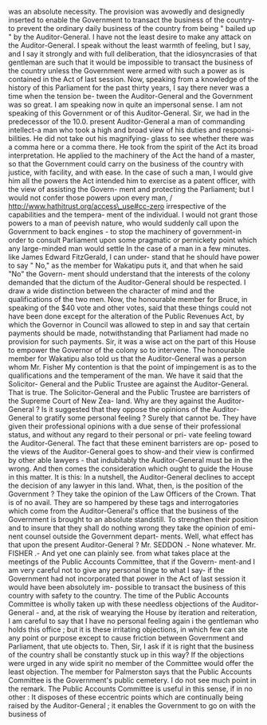 was an absolute necessity. The provision was avowedly and designedly inserted to enable the Government to transact the business of the country-to prevent the ordinary daily business of the country from being " bailed up " by the Auditor-General. I have not the least desire to make any attack on the Auditor-General. I speak without the least warmth of feeling, but I say, and I say it strongly and with full deliberation, that the idiosyncrasies of that gentleman are such that it would be impossible to transact the business of the country unless the Government were armed with such a power as is contained in the Act of last session. Now, speaking from a knowledge of the history of this Parliament for the past thirty years, I say there never was a time when the tension be- tween the Auditor-General and the Government was so great. I am speaking now in quite an impersonal sense. I am not speaking of this Government or of this Auditor-General. Sir, we had in the predecessor of the 10.0. present Auditor-General a man of commanding intellect-a man who took a high and broad view of his duties and responsi- bilities. He did not take out his magnifying- glass to see whether there was a comma here or a comma there. He took from the spirit of the Act its broad interpretation. He applied to the machinery of the Act the hand of a master, so that the Government could carry on the business of the country with justice, with facility, and with ease. In the case of such a man, I would give him all the powers the Act intended him to exercise as a patent officer, with the view of assisting the Govern- ment and protecting the Parliament; but I would not confer those powers upon every man, / http://www.hathitrust.org/access\_use#cc-zero irrespective of the capabilities and the tempera- ment of the individual. I would not grant those powers to a man of peevish nature, who would suddenly call upon the Government to back engines - to stop the machinery of government-in order to consult Parliament upon some pragmatic or pernickety point which any large-minded man would settle In the case of a man in a few minutes. like James Edward FitzGerald, I can under- stand that he should have power to say " No," as the member for Wakatipu puts it, and that when he said "No" the Govern- ment should understand that the interests of the colony demanded that the dictum of the Auditor-General should be respected. I draw a wide distinction between the character of mind and the qualifications of the two men. Now, the honourable member for Bruce, in speaking of the $40 vote and other votes, said that these things could not have been done except for the alteration of the Public Revenues Act, by which the Governor in Council was allowed to step in and say that certain payments should be made, notwithstanding that Parliament had made no provision for such payments. Sir, it was a wise act on the part of this House to empower the Governor of the colony so to intervene. The honourable member for Wakatipu also told us that the Auditor-General was a person whom Mr. Fisher My contention is that the point of impingement is as to the qualifications and the temperament of the man. We have it said that the Solicitor- General and the Public Trustee are against the Auditor-General. That is true. The Solicitor-General and the Public Trustee are barristers of the Supreme Court of New Zea- land. Why are they against the Auditor- General ? Is it suggested that they oppose the opinions of the Auditor-General to gratify some personal feeling ? Surely that cannot be. They have given their professional opinions with a due sense of their professional status, and without any regard to their personal or pri- vate feeling toward the Auditor-General. The fact that these eminent barristers are op- posed to the views of the Auditor-General goes to show-and their view is confirmed by other able lawyers - that indubitably the Auditor-General must be in the wrong. And then comes the consideration which ought to guide the House in this matter. It is this: In a nutshell, the Auditor-General declines to accept the decision of any lawyer in this land. What, then, is the position of the Government ? They take the opinion of the Law Officers of the Crown. That is of no avail. They are so hampered by these tags and interrogatories which come from the Auditor-General's office that the business of the Government is brought to an absolute standstill. To strengthen their position and to insure that they shall do nothing wrong they take the opinion of emi- nent counsel outside the Government depart- ments. Well, what effect has that upon the present Auditor-General ? Mr. SEDDON .- None whatever. Mr. FISHER .- And yet one can plainly see. from what takes place at the meetings of the Public Accounts Committee, that if the Govern- ment-and I am very careful not to give any personal tinge to what I say- if the Government had not incorporated that power in the Act of last session it would have been absolutely im- possible to transact the business of this country with safety to the country. The time of the Public Accounts Committee is wholly taken up with these needless objections of the Auditor- General - and, at the risk of wearying the House by iteration and reiteration, I am careful to say that I have no personal feeling again i the gentleman who holds this office ; but it is these irritating objections, in which few can ste any point or purpose except to cause friction between Government and Parliament, that ute objects to. Then, Sir, I ask if it is right that the business of the country shall be constantly stuck up in this way? If the objections were urged in any wide spirit no member of the Committee would offer the least objection. The member for Palmerston says that the Public Accounts Committee is the Government's public cemetery. I do not see much point in the remark. The Public Accounts Committee is useful in this sense, if in no other : It disposes of these eccentric points which are continually being raised by the Auditor-General ; it enables the Government to go on with the business of 